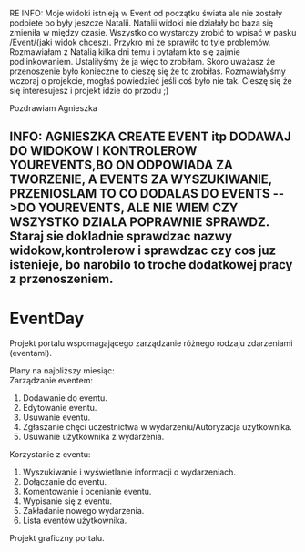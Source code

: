 RE INFO:
Moje widoki istnieją w Event od początku świata ale nie zostały podpiete bo były jeszcze Natalii. Natalii widoki nie działały bo baza się zmieniła w między czasie. Wszystko co wystarczy zrobić to wpisać w pasku /Event/(jaki widok chcesz). Przykro mi że sprawiło to tyle problemów. Rozmawiałam z Natalią kilka dni temu i pytałam kto się zajmie podlinkowaniem. Ustaliłyśmy że ja więc to zrobiłam. Skoro uważasz że przenoszenie było konieczne to cieszę się że to zrobiłaś. Rozmawiałyśmy wczoraj o projekcie, mogłaś powiedzieć jeśli coś było nie tak. Cieszę się że się interesujesz i projekt idzie do przodu ;)  

Pozdrawiam 
Agnieszka


INFO:
AGNIESZKA CREATE EVENT itp DODAWAJ DO WIDOKOW I KONTROLEROW YOUREVENTS,BO ON ODPOWIADA ZA TWORZENIE, A EVENTS ZA WYSZUKIWANIE, PRZENIOSLAM TO CO DODALAS DO EVENTS -->DO YOUREVENTS, ALE NIE WIEM CZY WSZYSTKO DZIALA POPRAWNIE SPRAWDZ.
Staraj sie dokladnie sprawdzac nazwy widokow,kontrolerow i sprawdzac czy cos juz istenieje, bo narobilo to troche dodatkowej pracy z przenoszeniem.
---------------------

EventDay
========

Projekt portalu wspomagającego zarządzanie różnego rodzaju zdarzeniami (eventami).

Plany na najbliższy miesiąc:  
Zarządzanie eventem:  
1. Dodawanie do eventu.  
2. Edytowanie eventu.  
3. Usuwanie eventu.  
4. Zgłaszanie chęci uczestnictwa w wydarzeniu/Autoryzacja uzytkownika.  
5. Usuwanie użytkownika z wydarzenia.  

Korzystanie z eventu:  
1. Wyszukiwanie i wyświetlanie informacji o wydarzeniach.  
2. Dołączanie do eventu.  
3. Komentowanie i ocenianie eventu.  
4. Wypisanie się z eventu.  
5. Zakładanie nowego wydarzenia.  
6. Lista eventów użytkownika.
  
Projekt graficzny portalu.
